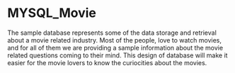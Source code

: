 # MYSQL_Movie
The sample database represents some of the data storage and retrieval about a movie related industry. Most of the people, love to watch movies, and for all of them we are providing a sample information about the movie related questions coming to their mind. This design of database will make it easier for the movie lovers to know the curiocities about the movies.
